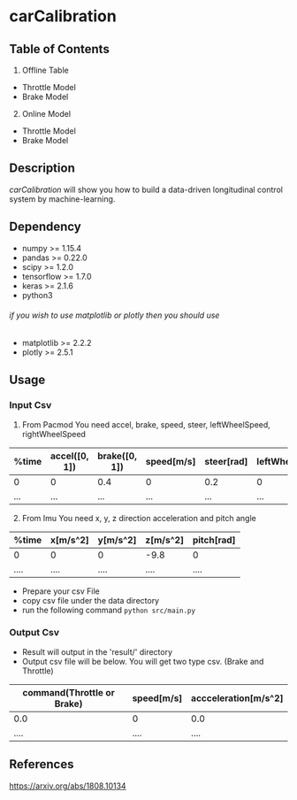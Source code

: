 # carCalibration

## Table of Contents
1. Offline Table
  - Throttle Model
  - Brake Model
  
2. Online Model
  - Throttle Model
  - Brake Model
  
## Description
_carCalibration_ will show you how to build a data-driven longitudinal control system by machine-learning. 
  
## Dependency
- numpy >= 1.15.4
- pandas >= 0.22.0
- scipy >= 1.2.0
- tensorflow >= 1.7.0
- keras >= 2.1.6
- python3

###### if you wish to use matplotlib or plotly then you should use
- matplotlib >= 2.2.2
- plotly >= 2.5.1

## Usage

### Input Csv
1. From Pacmod 
You need accel, brake, speed, steer, leftWheelSpeed, rightWheelSpeed

| %time | accel([0, 1]) | brake([0, 1]) | speed[m/s] | steer[rad] | leftWheelSpeed[rad/s] | rightWheelSpeed[rad/s] | 
----- | ------- | ------- | ----- | ----- | -----| ----- |
| 0 | 0 | 0.4 | 0 | 0.2 | 0 | 0 |
| ... | ... | ... | ... | ... | ... | ... |

2. From Imu
You need x, y, z direction acceleration and pitch angle

| %time | x[m/s^2] | y[m/s^2] | z[m/s^2] | pitch[rad] |
----- | ----- | ----- | ----- | ----- |
| 0 | 0 | 0 | -9.8 | 0 |
| .... | .... | .... | .... | .... |

- Prepare your csv File
- copy csv file under the data directory
- run the following command
`python src/main.py`

### Output Csv
- Result will output in the 'result/' directory 
- Output csv file will be below. You will get two type csv. (Brake and Throttle)

| command(Throttle or Brake) | speed[m/s] | accceleration[m/s^2] |
------------------- | ------------------- | ------------------- | 
| 0.0 | 0 | 0.0 |
| .... | .... | .... |

## References
https://arxiv.org/abs/1808.10134
